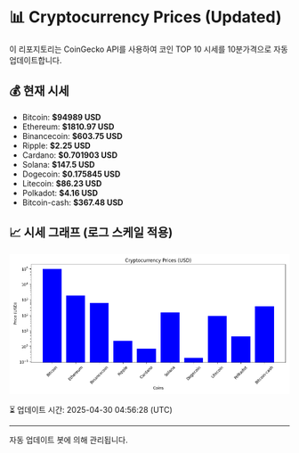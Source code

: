 
# 📊 Cryptocurrency Prices (Updated)

이 리포지토리는 CoinGecko API를 사용하여 코인 TOP 10 시세를 10분가격으로 자동 업데이트합니다.

## 💰 현재 시세
- Bitcoin: **$94989 USD**
- Ethereum: **$1810.97 USD**
- Binancecoin: **$603.75 USD**
- Ripple: **$2.25 USD**
- Cardano: **$0.701903 USD**
- Solana: **$147.5 USD**
- Dogecoin: **$0.175845 USD**
- Litecoin: **$86.23 USD**
- Polkadot: **$4.16 USD**
- Bitcoin-cash: **$367.48 USD**

## 📈 시세 그래프 (로그 스케일 적용)
![Crypto Prices](crypto_prices.png)

⏳ 업데이트 시간: 2025-04-30 04:56:28 (UTC)

---
자동 업데이트 봇에 의해 관리됩니다.
